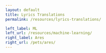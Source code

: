 ```yaml
---
layout: default
title: Lyrics Translations
permalink: /resources/lyrics-translations/

left_label: ML
left_url: /resources/machine-learning/
right_label: Ares
right_url: /pets/ares/
---
```


<!-- !PAGE CONTENT! -->
<div id="page-resources-lyrics-translations" class="w3-main" >
  <section id="profile" class="w3-container">

  </section>
</div>
